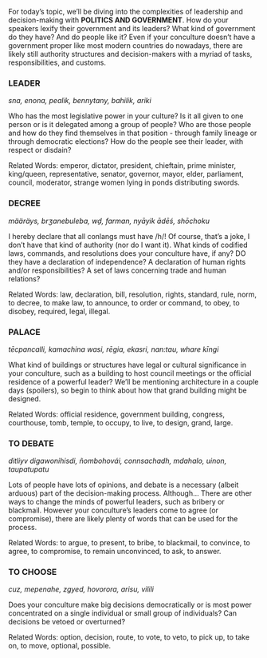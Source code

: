 For today’s topic, we’ll be diving into the complexities of leadership and decision-making with **POLITICS AND GOVERNMENT**. How do your speakers lexify their government and its leaders? What kind of government do they have? And do people like it? Even if your conculture doesn’t have a government proper like most modern countries do nowadays, there are likely still authority structures and decision-makers with a myriad of tasks, responsibilities, and customs.

### LEADER

_sna, enona, pealik, bennytany, bahilik, ariki_

Who has the most legislative power in your culture? Is it all given to one person or is it delegated among a group of people? Who are those people and how do they find themselves in that position - through family lineage or through democratic elections? How do the people see their leader, with respect or disdain?

Related Words: emperor, dictator, president, chieftain, prime minister, king/queen, representative, senator, governor, mayor, elder, parliament, council, moderator, strange women lying in ponds distributing swords.

### DECREE

_määräys, brʒanebuleba, wḏ, farman, nyāyik ādēś, shōchoku_

I hereby declare that all conlangs must have /h/! Of course, that’s a joke, I don’t have that kind of authority (nor do I want it). What kinds of codified laws, commands, and resolutions does your conculture have, if any? DO they have a declaration of independence? A declaration of human rights and/or responsibilities? A set of laws concerning trade and human relations?

Related Words: law, declaration, bill, resolution, rights, standard, rule, norm, to decree, to make law, to announce, to order or command, to obey, to disobey, required, legal, illegal.

### PALACE

_tēcpancalli, kamachina wasi, rēgia, ekasri, nan:tau, whare kīngi_

What kind of buildings or structures have legal or cultural significance in your conculture, such as a building to host council meetings or the official residence of a powerful leader? We’ll be mentioning architecture in a couple days (spoilers), so begin to think about how that grand building might be designed.

Related Words: official residence, government building, congress, courthouse, tomb, temple, to occupy, to live, to design, grand, large.

### TO DEBATE

_ditliyv digawonihisdi, ñombohovái, connsachadh, mdahalo, uinon, taupatupatu_

Lots of people have lots of opinions, and debate is a necessary (albeit arduous) part of the decision-making process. Although… There are other ways to change the minds of powerful leaders, such as bribery or blackmail. However your conculture’s leaders come to agree (or compromise), there are likely plenty of words that can be used for the process.

Related Words: to argue, to present, to bribe, to blackmail, to convince, to agree, to compromise, to remain unconvinced, to ask, to answer.

### TO CHOOSE

_cuz, mepenahe, zgyed, hovorora, arisu, vilili_

Does your conculture make big decisions democratically or is most power concentrated on a single individual or small group of individuals? Can decisions be vetoed or overturned?

Related Words: option, decision, route, to vote, to veto, to pick up, to take on, to move, optional, possible.
